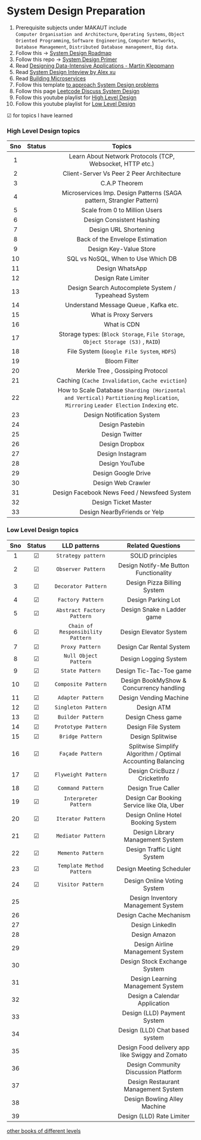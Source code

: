 # System Design Preparation

1. Prerequisite subjects under MAKAUT include </br>
    `Computer Organisation and Architecture`, `Operating Systems`, `Object Oriented Programming`, `Software Engineering`, `Computer Networks`, `Database Management`, `Distributed Database management`, `Big data`.
2. Follow this -> [System Design Roadmap](https://roadmap.sh/system-design)
3. Follow this repo -> [System Design Primer](https://github.com/donnemartin/system-design-primer)
4. Read [Designing Data-Intensive Applications - Martin Kleppmann](https://drive.google.com/file/d/16LnNNlZ_dHyYEKL9IrUaX4oSwg7WgnKv/view?usp=drive_link)
5. Read [System Design Inteview by Alex xu](https://drive.google.com/file/d/1ka3Vd5jk0zJVIlzlHGJ-4qfUhutPsMCp/view?usp=drive_link)
6. Read [Building Microservices](https://drive.google.com/file/d/1KznVYSWwxSm9yyeSQu2AD_eLNU7Jl1tx/view?usp=drive_link)
7. Follow this template [to approach System Design problems](https://leetcode.com/discuss/career/229177/My-System-Design-Template)
8. Follow this page [Leetcode Discuss System Design](https://leetcode.com/discuss/interview-question/system-design?currentPage=1&orderBy=hot&query=)
9. Follow this youtube playlist for [High Level Design](https://youtube.com/playlist?list=PL6W8uoQQ2c63W58rpNFDwdrBnq5G3EfT7)
10. Follow this youtube playlist for [Low Level Design](https://youtube.com/playlist?list=PL6W8uoQQ2c61X_9e6Net0WdYZidm7zooW)

&#x2611; for topics I have learned

### High Level Design topics

|Sno|Status|Topics|
|:--:|:--:|:--:|
|1|| Learn About Network Protocols (TCP, Websocket, HTTP etc.) |
|2|| Client-Server Vs Peer 2 Peer Architecture |
|3|| C.A.P Theorem |
|4|| Microservices Imp. Design Patterns (SAGA pattern, Strangler Pattern) |
|5|| Scale from 0 to Million Users |
|6|| Design Consistent Hashing |
|7|| Design URL Shortening |
|8|| Back of the Envelope Estimation |
|9|| Design Key-Value Store |
|10|| SQL vs NoSQL, When to Use Which DB |
|11|| Design WhatsApp |
|12|| Design Rate Limiter |
|13|| Design Search Autocomplete System / Typeahead System |
|14|| Understand Message Queue , Kafka etc. |
|15|| What is Proxy Servers |
|16|| What is CDN |
|17|| Storage types: (`Block Storage`, `File Storage`, `Object Storage (S3)` , `RAID`) |
|18|| File System (`Google File System`, `HDFS`) |
|19|| Bloom Filter |
|20|| Merkle Tree , Gossiping Protocol |
|21|| Caching (`Cache Invalidation`, `Cache eviction`) |
|22|| How to Scale Database `Sharding (Horizontal and Vertical)` `Partitioning` `Replication`, `Mirroring` `Leader Election` `Indexing` etc. |
|23|| Design Notification System |
|24|| Design Pastebin |
|25|| Design Twitter |
|26|| Design Dropbox |
|27|| Design Instagram |
|28|| Design YouTube |
|29|| Design Google Drive |
|30|| Design Web Crawler |
|31|| Design Facebook News Feed / Newsfeed System |
|32|| Design Ticket Master |
|33|| Design NearByFriends or Yelp |

### Low Level Design topics

| Sno | Status | LLD patterns | Related Questions |
|:--:|:--:|:--:|:--:|
|1 |&#x2611; | `Strategy pattern` | SOLID principles |
|2 |&#x2611; | `Observer Pattern` | Design Notify-Me Button Functionality |
|3 |&#x2611; | `Decorator Pattern` | Design  Pizza Billing System |
|4 |&#x2611; | `Factory Pattern` | Design  Parking Lot |
|5 |&#x2611; | `Abstract Factory Pattern` | Design  Snake n Ladder game |
|6 |&#x2611; | `Chain of Responsibility Pattern` | Design Elevator System |
|7 |&#x2611; | `Proxy Pattern` | Design Car Rental System |
|8 |&#x2611; | `Null Object Pattern` | Design Logging System |
|9 |&#x2611; | `State Pattern` | Design Tic-Tac-Toe game |
|10|&#x2611; | `Composite Pattern` | Design BookMyShow & Concurrency handling |
|11|&#x2611; | `Adapter Pattern` | Design Vending Machine |
|12|&#x2611; | `Singleton Pattern` | Design ATM |
|13|&#x2611; | `Builder Pattern` | Design Chess game |
|14|&#x2611; | `Prototype Pattern` | Design File System |
|15|&#x2611; | `Bridge Pattern` | Design Splitwise |
|16|&#x2611; | `Façade Pattern` | Splitwise Simplify Algorithm / Optimal Accounting Balancing |
|17|&#x2611; | `Flyweight Pattern` | Design CricBuzz / CricketInfo |
|18|&#x2611; | `Command Pattern` | Design True Caller |
|19|&#x2611; | `Interpreter Pattern` | Design Car Booking Service like Ola, Uber |
|20|&#x2611; | `Iterator Pattern` | Design Online Hotel Booking System |
|21|&#x2611; | `Mediator Pattern` | Design Library Management System |
|22|&#x2611; | `Memento Pattern` | Design  Traffic Light System |
|23|&#x2611; | `Template Method Pattern` | Design Meeting Scheduler |
|24|&#x2611; | `Visitor Pattern` | Design Online Voting System |
|25|| | Design Inventory Management System |
|26|| | Design Cache Mechanism |
|27|| | Design LinkedIn |
|28|| | Design Amazon |
|29|| | Design Airline Management System |
|30|| | Design Stock Exchange System |
|31|| | Design Learning Management System |
|32|| | Design a Calendar Application |
|33|| | Design (LLD) Payment System |
|34|| | Design (LLD) Chat based system |
|35|| | Design Food delivery app like Swiggy and Zomato |
|36|| | Design Community Discussion Platform |
|37|| | Design Restaurant Management System |
|38|| | Design Bowling Alley Machine |
|39|| | Design (LLD) Rate Limiter |

[other books of different levels](https://drive.google.com/drive/folders/1E0HFZHb5DZbiVWJcAuPQ0ENPhSBoEk7b?usp=drive_link)
